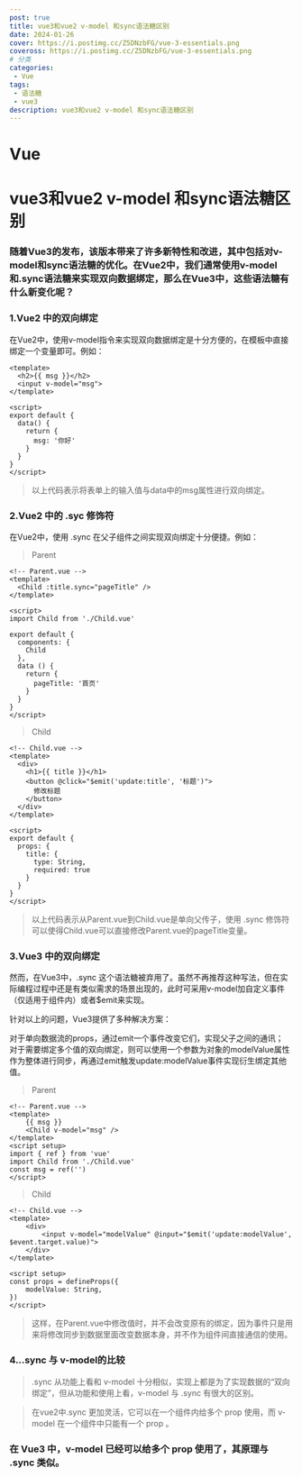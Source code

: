 ```yaml
---
post: true
title: vue3和vue2 v-model 和sync语法糖区别
date: 2024-01-26
cover: https://i.postimg.cc/Z5DNzbFG/vue-3-essentials.png
coveross: https://i.postimg.cc/Z5DNzbFG/vue-3-essentials.png
# 分类
categories:
 - Vue
tags:
 - 语法糖
 - vue3
description: vue3和vue2 v-model 和sync语法糖区别
---
```

# Vue

# vue3和vue2 v-model 和sync语法糖区别


 ### 随着Vue3的发布，该版本带来了许多新特性和改进，其中包括对v-model和sync语法糖的优化。在Vue2中，我们通常使用v-model和.sync语法糖来实现双向数据绑定，那么在Vue3中，这些语法糖有什么新变化呢？

### 1.Vue2 中的双向绑定

在Vue2中，使用v-model指令来实现双向数据绑定是十分方便的，在模板中直接绑定一个变量即可。例如：

```vue
<template>
  <h2>{{ msg }}</h2>
  <input v-model="msg">
</template>

<script>
export default {
  data() {
    return {
      msg: '你好'
    }
  }
}
</script>

```

>  以上代码表示将表单上的输入值与data中的msg属性进行双向绑定。

### 2.Vue2 中的 .syc 修饰符
在Vue2中，使用 .sync 在父子组件之间实现双向绑定十分便捷。例如：

> Parent

```vue
<!-- Parent.vue -->
<template>
  <Child :title.sync="pageTitle" />
</template>

<script>
import Child from './Child.vue'

export default {
  components: {
    Child
  },
  data () {
    return {
      pageTitle: '首页'
    }
  }
}
</script>

```



> Child

```vue
<!-- Child.vue -->
<template>
  <div>
    <h1>{{ title }}</h1>
    <button @click="$emit('update:title', '标题')">
      修改标题
    </button>
  </div>
</template>

<script>
export default {
  props: {
    title: {
      type: String,
      required: true
    }
  }
}
</script>

```



> 以上代码表示从Parent.vue到Child.vue是单向父传子，使用 .sync 修饰符可以使得Child.vue可以直接修改Parent.vue的pageTitle变量。

### 3.Vue3 中的双向绑定
然而，在Vue3中，.sync 这个语法糖被弃用了。虽然不再推荐这种写法，但在实际编程过程中还是有类似需求的场景出现的，此时可采用v-model加自定义事件（仅适用于组件内）或者$emit来实现。

针对以上的问题，Vue3提供了多种解决方案：

对于单向数据流的props，通过emit一个事件改变它们，实现父子之间的通讯；
对于需要绑定多个值的双向绑定，则可以使用一个参数为对象的modelValue属性作为整体进行同步，再通过emit触发update:modelValue事件实现衍生绑定其他值。

> Parent

``` vue
<!-- Parent.vue -->
<template>
    {{ msg }}
    <Child v-model="msg" />
</template>
<script setup>
import { ref } from 'vue'
import Child from './Child.vue'
const msg = ref('')
</script>

```



>
> Child

```vue
<!-- Child.vue -->
<template>
    <div>
        <input v-model="modelValue" @input="$emit('update:modelValue', $event.target.value)">
    </div>
</template>
  
<script setup>
const props = defineProps({
    modelValue: String,
})
</script>

```

> 这样，在Parent.vue中修改值时，并不会改变原有的绑定，因为事件只是用来将修改同步到数据里面改变数据本身，并不作为组件间直接通信的使用。

### 4…sync 与 v-model的比较
> .sync 从功能上看和 v-model 十分相似，实现上都是为了实现数据的“双向绑定”，但从功能和使用上看，v-model 与 .sync 有很大的区别。

> 在vue2中.sync 更加灵活，它可以在一个组件内给多个 prop 使用，而 v-model 在一个组件中只能有一个 prop 。

### 在 Vue3 中，v-model 已经可以给多个 prop 使用了，其原理与 .sync 类似。